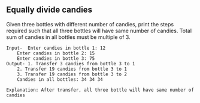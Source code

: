 ## Equally divide candies
Given three bottles with different number of candies, print the steps required such that all three bottles will have same number of candies. Total sum of candies  in all bottles must be multiple of 3.

	Input- 	Enter candies in bottle 1: 12
		Enter candies in bottle 2: 15
		Enter candies in bottle 3: 75
	Output-	1. Transfer 3 candies from bottle 3 to 1
		2. Transfer 19 candies from bottle 3 to 1
		3. Transfer 19 candies from bottle 3 to 2
		Candies in all bottles: 34 34 34
    
    Explanation: After transfer, all three bottle will have same number of candies
